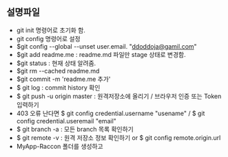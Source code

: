 ## 설명파일
* git init 명령어로 초기화 함. 
* git config 명령어로 설정 
* $git config --global --unset user.email. "ddoddoja@gamil.com"
* $git add readme.me : readme.md 파일만 stage 상태로 변경함. 
* $git status : 현재 상태 알려줌. 
* $git rm --cached readme.md
* $git commit -m 'readme.me 추가'
* $ git log : commit history 확인
* $ git push -u origin master : 원격저장소에 올리기 / 브라우저 인증 또는 Token 입력하기
* 403 오류 난다면 $ git config credential.username "usename" / $ git config credential.useremail "email"
* $ git branch -a : 모든 branch 목록 확인하기
* $ git remote -v : 원격 저장소 정보 확인하기 or $ git config remote.origin.url 
* MyApp-Raccon 폴더를 생성하고 